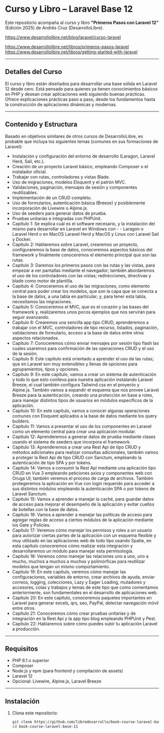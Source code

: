 #  Curso y Libro – Laravel Base 12

Este repositorio acompaña al curso y libro **"Primeros Pasos con Laravel 12"** (Edición 2025) de Andrés Cruz (DesarrolloLibre).

https://www.desarrollolibre.net/blog/laravel/curso-laravel

https://www.desarrollolibre.net/libros/primeros-pasos-laravel
https://www.desarrollolibre.net/libros/getting-started-with-laravel

---

##  Detalles del Curso

El curso y libro están diseñados para desarrollar una base sólida en Laravel 12 desde cero. Está pensado para quienes ya tienen conocimientos básicos en PHP y desean crear aplicaciones web siguiendo buenas prácticas. Ofrece explicaciones prácticas paso a paso, desde los fundamentos hasta la construcción de aplicaciones dinámicas y modernas.

---

##  Contenido y Estructura

Basado en objetivos similares de otros cursos de DesarrolloLibre, es probable que incluya los siguientes temas (comunes en sus formaciones de Laravel):

- Instalación y configuración del entorno de desarrollo (Laragon, Laravel Herd, Sail, etc.).
- Creación de un proyecto Laravel básico, empleando Composer o el instalador oficial.
- Trabajar con rutas, controladores y vistas Blade.
- Uso de migraciones, modelos Eloquent y el patrón MVC.
- Validaciones, paginación, mensajes de sesión y componentes reutilizables.
- Implementación de un CRUD completo.
- Uso de formularios, autenticación básica (Breeze) y posiblemente incorporación de Livewire o Alpine.js.
- Uso de seeders para generar datos de prueba.
- Pruebas unitarias e integradas con PHPUnit.
- Capítulo 1: Se explica cuál es el software necesario, y la instalación del mismo para desarrollar en Laravel en Windows con - -
Laragon o Laravel Herd o en MacOS Laravel Herd y MacOS y Linux con Laravel Sail y Docker.
- Capítulo 2: Hablaremos sobre Laravel, crearemos un proyecto, configuraremos la base de datos, conoceremos aspectos básicos del framework y finalmente conoceremos el elemento principal que son las rutas.
- Capítulo 3: Daremos los primeros pasos con las rutas y las vistas, para empezar a ver pantallas mediante el navegador; también abordaremos el uso de los controladores con las vistas; redirecciones, directivas y blade como motor de plantilla.
- Capítulo 4: Conoceremos el uso de las migraciones, como elemento central para poder crear los modelos, que son la capa que se conecta a la base de datos, a una tabla en particular; y, para tener esta tabla, necesitamos las migraciones.
- Capítulo 5: Conoceremos el MVC, que es el corazón y las bases del framework y, realizaremos unos pocos ejemplos que nos servirán para seguir avanzando.
- Capítulo 6: Crearemos una sencilla app tipo CRUD, aprenderemos a trabajar con el MVC, controladores de tipo recurso, listados, paginación, validaciones de formulario, acceso a la base de datos entre otros aspectos relacionados.
- Capítulo 7: Conoceremos cómo enviar mensajes por sesión tipo flash las cuales usaremos para confirmación de las operaciones CRUD y el uso de la sesión.
- Capítulo 8: Este capítulo está orientado a aprender el uso de las rutas; que en Laravel son muy extensibles y llenas de opciones para agrupamientos, tipos y opciones.
- Capítulo 9: En este capítulo, vamos a crear un sistema de autenticación y todo lo que esto conlleva para nuestra aplicación instalando Laravel Breeze, el cual también configura Tailwind.css en el proyecto y Alpine.js. También vamos a expandir el esquema que nos provee Laravel Breeze para la autenticación, creando una protección en base a roles, para manejar distintos tipos de usuarios en módulos específicos de la aplicación.
- Capítulo 10: En este capítulo, vamos a conocer algunas operaciones comunes con Eloquent aplicados a la base de datos mediante los query builders.
- Capítulo 11: Vamos a presentar el uso de los componentes en Laravel como un elemento central para crear una aplicación modular.
- Capítulo 12: Aprenderemos a generar datos de prueba mediante clases usando el sistema de seeders que incorpora el framework.
- Capítulo 13: Aprenderemos a crear una Rest Api de tipo CRUD y métodos adicionales para realizar consultas adicionales, también vamos a proteger la Rest Api de tipo CRUD con Sanctum, empleando la autenticación de tipo SPA y por tokens.
- Capítulo 14: Vamos a consumir la Rest Api mediante una aplicación tipo CRUD en Vue 3 empleando peticiones axios y componentes web con Oruga UI; también veremos el proceso de carga de archivos. También protegeremos la aplicación en Vue con login requerido para acceder a sus distintos módulos empleando la autenticación SPA o por tokens de Laravel Sanctum.
- Capítulo 15: Vamos a aprender a manejar la caché, para guardar datos de acceso para mejorar el desempeño de la aplicación y evitar cuellos de botellas con la base de datos.
- Capítulo 16: Vamos a aprender a manejar las políticas de acceso para agregar reglas de acceso a ciertos módulos de la aplicación mediante los Gate y Policies.
- Capítulo 17: Veremos cómo manejar los permisos y roles a un usuario para autorizar ciertas partes de la aplicación con un esquema flexible y muy utilizado en las aplicaciones web de todo tipo usando Spatie, en esta capítulo conoceremos cómo realizar esta integración y desarrollaremos un módulo para manejar esta permisología.
- Capítulo 18: Veremos cómo manejar las relaciones uno a uno, uno a mucho, muchos a muchos a muchos y polimórficas para reutilizar modelos que tengan un mismo comportamiento.
- Capítulo 19: En este capítulo, veremos cómo manejar las configuraciones, variables de entorno, crear archivos de ayuda, enviar correos, logging, colecciones, Lazy y Eager Loading, mutadores y accesores, colas y trabajos y temas de este tipo que como comentamos anteriormente, son fundamentales en el desarrollo de aplicaciones web.
- Capítulo 20:  En este capítulo, conoceremos paquetes importantes en Laravel para generar excels, qrs, seo, PayPal, detectar navegación móvil entre otros.
- Capítulo 21: Conoceremos cómo crear pruebas unitarias y de integración en la Rest Api y la app tipo blog empleando PHPUnit y Pest.
- Capítulo 22: Hablaremos sobre cómo puedes subir tu aplicación Laravel a producción.

---

##  Requisitos

- PHP 8.1 o superior  
- Composer  
- Node.js y npm (para frontend y compilación de assets)  
- Laravel 12 
- Opcional: Livewire, Alpine.js, Laravel Breeze  

---

##  Instalación

1. Clona este repositorio:

   ```bash
   git clone https://github.com/libredesarrollo/book-course-laravel-base-11.git
   cd book-course-laravel-base-11
